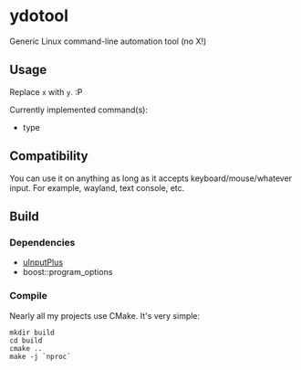 # ydotool
Generic Linux command-line automation tool (no X!)

## Usage
Replace `x` with `y`. :P

Currently implemented command(s):
- type

## Compatibility
You can use it on anything as long as it accepts keyboard/mouse/whatever input. For example, wayland, text console, etc.

## Build
### Dependencies
- [uInputPlus](https://github.com/YukiWorkshop/libuInputPlus)
- boost::program_options

### Compile
Nearly all my projects use CMake. It's very simple:

    mkdir build
    cd build
    cmake ..
    make -j `nproc`
